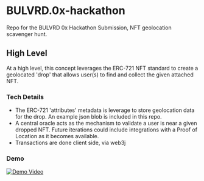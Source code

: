 # BULVRD.0x-hackathon
Repo for the BULVRD 0x Hackathon Submission, NFT geolocation scavenger hunt.

## High Level
At a high level, this concept leverages the ERC-721 NFT standard to create a geolocated 'drop' that 
allows user(s) to find and collect the given attached NFT.


### Tech Details
- The ERC-721 'attributes' metadata is leverage to store geolocation data for the drop. An example json blob is included in this repo.
- A central oracle acts as the mechanism to validate a user is near a given dropped NFT. Future iterations could include integrations with a Proof of Location as it becomes available.
- Transactions are done client side, via web3j

### Demo
[![Demo Video](https://i.imgur.com/fGTgzFE.png)](https://youtu.be/23GvJoKUZqA)
